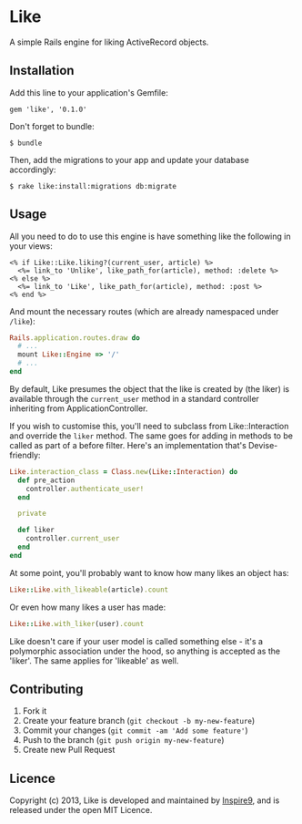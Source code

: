# Like

A simple Rails engine for liking ActiveRecord objects.

## Installation

Add this line to your application's Gemfile:

    gem 'like', '0.1.0'

Don't forget to bundle:

    $ bundle

Then, add the migrations to your app and update your database accordingly:

    $ rake like:install:migrations db:migrate

## Usage

All you need to do to use this engine is have something like the following in your views:

```erb
<% if Like::Like.liking?(current_user, article) %>
  <%= link_to 'Unlike', like_path_for(article), method: :delete %>
<% else %>
  <%= link_to 'Like', like_path_for(article), method: :post %>
<% end %>
```

And mount the necessary routes (which are already namespaced under `/like`):

```ruby
Rails.application.routes.draw do
  # ...
  mount Like::Engine => '/'
  # ...
end
```

By default, Like presumes the object that the like is created by (the liker) is available through the `current_user` method in a standard controller inheriting from ApplicationController.

If you wish to customise this, you'll need to subclass from Like::Interaction and override the `liker` method. The same goes for adding in methods to be called as part of a before filter. Here's an implementation that's Devise-friendly:

```ruby
Like.interaction_class = Class.new(Like::Interaction) do
  def pre_action
    controller.authenticate_user!
  end

  private

  def liker
    controller.current_user
  end
end
```

At some point, you'll probably want to know how many likes an object has:

```ruby
Like::Like.with_likeable(article).count
```

Or even how many likes a user has made:

```ruby
Like::Like.with_liker(user).count
```

Like doesn't care if your user model is called something else - it's a polymorphic association under the hood, so anything is accepted as the 'liker'. The same applies for 'likeable' as well.

## Contributing

1. Fork it
2. Create your feature branch (`git checkout -b my-new-feature`)
3. Commit your changes (`git commit -am 'Add some feature'`)
4. Push to the branch (`git push origin my-new-feature`)
5. Create new Pull Request

## Licence

Copyright (c) 2013, Like is developed and maintained by [Inspire9](http://inspire9.com), and is released under the open MIT Licence.

